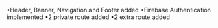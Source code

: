 •Header, Banner, Navigation and Footer added
•Firebase Authentication implemented
•2 private route added
•2 extra route added

